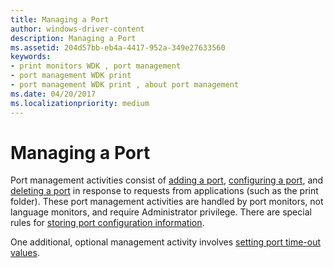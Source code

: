 ```yaml
---
title: Managing a Port
author: windows-driver-content
description: Managing a Port
ms.assetid: 204d57bb-eb4a-4417-952a-349e27633560
keywords:
- print monitors WDK , port management
- port management WDK print
- port management WDK print , about port management
ms.date: 04/20/2017
ms.localizationpriority: medium
---
```


# Managing a Port





Port management activities consist of [adding a port](adding-a-port.md), [configuring a port](configuring-a-port.md), and [deleting a port](deleting-a-port.md) in response to requests from applications (such as the print folder). These port management activities are handled by port monitors, not language monitors, and require Administrator privilege. There are special rules for [storing port configuration information](storing-port-configuration-information.md).

One additional, optional management activity involves [setting port time-out values](setting-port-time-out-values.md).

 

 





